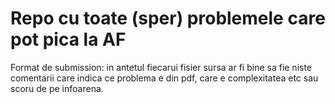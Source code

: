 # Repo cu toate (sper) problemele care pot pica la AF
Format de submission: in antetul fiecarui fisier sursa ar fi bine sa fie niste comentarii care indica ce problema e din pdf, care e complexitatea etc sau scoru de pe infoarena.
